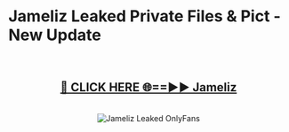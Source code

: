 # Jameliz Leaked Private Files & Pict - New Update
<br>
<div align="center">
<h2><a href="https://mediafilles.blogspot.com/?title=Jameliz" rel="nofollow">🔴 CLICK HERE 🌐==►► Jameliz</a></h2>
<br>
<a href="https://mediafilles.blogspot.com/?title=Jameliz" rel="nofollow" data-target="animated-image.originalLink"><img src="https://i.ibb.co.com/WyWwxjT/player-gif2.gif" alt="Jameliz Leaked OnlyFans" style="max-width: 100%; display: inline-block;" data-target="animated-image.originalImage"></a>
</div>
<br>